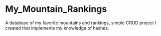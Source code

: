 # My_Mountain_Rankings
A database of my favorite mountains and rankings, simple CRUD project I created that implements my knowledge of hashes.
